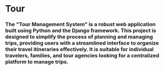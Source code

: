 # Tour
### The "Tour Management System" is a robust web application built using Python and the Django framework. This project is designed to simplify the process of planning and managing trips, providing users with a streamlined interface to organize their travel itineraries effectively. It is suitable for individual travelers, families, and tour agencies looking for a centralized platform to manage trips.
